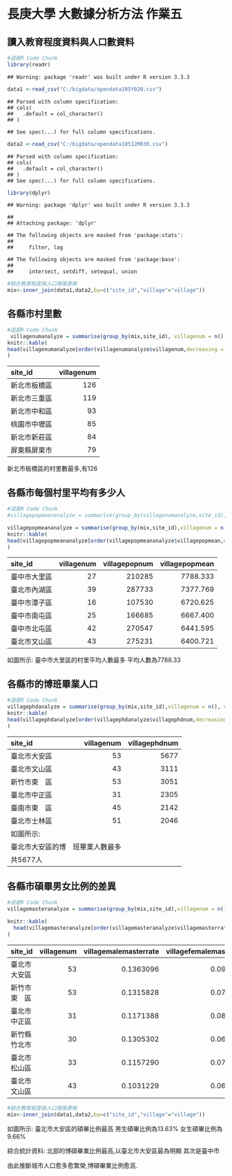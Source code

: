 長庚大學 大數據分析方法 作業五
================

讀入教育程度資料與人口數資料
----------------------------

``` r
#這是R Code Chunk
library(readr)
```

    ## Warning: package 'readr' was built under R version 3.3.3

``` r
data1 <-read_csv("C:/bigdata/opendata105Y020.csv")
```

    ## Parsed with column specification:
    ## cols(
    ##   .default = col_character()
    ## )

    ## See spec(...) for full column specifications.

``` r
data2 <-read_csv("C:/bigdata/opendata10512M030.csv")
```

    ## Parsed with column specification:
    ## cols(
    ##   .default = col_character()
    ## )
    ## See spec(...) for full column specifications.

``` r
library(dplyr)
```

    ## Warning: package 'dplyr' was built under R version 3.3.3

    ## 
    ## Attaching package: 'dplyr'

    ## The following objects are masked from 'package:stats':
    ## 
    ##     filter, lag

    ## The following objects are masked from 'package:base':
    ## 
    ##     intersect, setdiff, setequal, union

``` r
#結合教育程度與人口兩張表格
mix<-inner_join(data1,data2,by=c("site_id","village"="village"))
```

各縣市村里數
------------

``` r
#這是R Code Chunk
 villagenumanalyze = summarise(group_by(mix,site_id), villagenum = n())
knitr::kable(
head(villagenumanalyze[order(villagenumanalyze$villagenum,decreasing = T),])
)
```

| site\_id     |  villagenum|
|:-------------|-----------:|
| 新北市板橋區 |         126|
| 新北市三重區 |         119|
| 新北市中和區 |          93|
| 桃園市中壢區 |          85|
| 新北市新莊區 |          84|
| 屏東縣屏東市 |          79|

新北市板橋區的村里數最多,有126

各縣市每個村里平均有多少人
--------------------------

``` r
#這是R Code Chunk
#villagepopmeananalyze = summarise(group_by(villagenumanalyze,site_id),villagenum = n(), villagepopmean = as.numeric(villagenum)/as.numeric(data2$people_total))

villagepopmeananalyze = summarise(group_by(mix,site_id),villagenum = n(), villagepopnum = sum(as.numeric(people_total)), villagepopmean = villagepopnum/villagenum)
knitr::kable(
head(villagepopmeananalyze[order(villagepopmeananalyze$villagepopmean,decreasing = T),])
)
```

| site\_id     |  villagenum|  villagepopnum|  villagepopmean|
|:-------------|-----------:|--------------:|---------------:|
| 臺中市大里區 |          27|         210285|        7788.333|
| 臺北市內湖區 |          39|         287733|        7377.769|
| 臺中市潭子區 |          16|         107530|        6720.625|
| 臺中市南屯區 |          25|         166685|        6667.400|
| 臺中市北屯區 |          42|         270547|        6441.595|
| 臺北市文山區 |          43|         275231|        6400.721|

如圖所示: 臺中市大里區的村里平均人數最多 平均人數為7788.33

各縣市的博班畢業人口
--------------------

``` r
#這是R Code Chunk
villagephdanalyze = summarise(group_by(mix,site_id),villagenum = n(), villagephdnum = sum(as.numeric(edu_doctor_graduated_m) +as.numeric(edu_doctor_graduated_f)) )  
knitr::kable(
head(villagephdanalyze[order(villagephdanalyze$villagephdnum,decreasing = T),])
)
```

| site\_id         |      villagenum|  villagephdnum|
|:-----------------|---------------:|--------------:|
| 臺北市大安區     |              53|           5677|
| 臺北市文山區     |              43|           3111|
| 新竹市東　區     |              53|           3051|
| 臺北市中正區     |              31|           2305|
| 臺南市東　區     |              45|           2142|
| 臺北市士林區     |              51|           2046|
| 如圖所示:        |                |               |
| 臺北市大安區的博 |  班畢業人數最多|               |
| 共5677人         |                |               |

各縣市碩畢男女比例的差異
------------------------

``` r
#這是R Code Chunk
villagemasteranalyze = summarise(group_by(mix,site_id),villagenum = n(), villagemalemasterrate =sum(as.numeric(edu_master_graduated_m))/sum(as.numeric(people_total_m)), villagefemalemasterrate =sum(as.numeric(edu_master_graduated_f))/sum(as.numeric(people_total_f)), villagemasterrate = villagemalemasterrate + villagefemalemasterrate)  

knitr::kable(
  head(villagemasteranalyze[order(villagemasteranalyze$villagemasterrate,decreasing = T),])
)
```

| site\_id     |  villagenum|  villagemalemasterrate|  villagefemalemasterrate|  villagemasterrate|
|:-------------|-----------:|----------------------:|------------------------:|------------------:|
| 臺北市大安區 |          53|              0.1363096|                0.0966188|          0.2329285|
| 新竹市東　區 |          53|              0.1315828|                0.0717392|          0.2033220|
| 臺北市中正區 |          31|              0.1171388|                0.0838256|          0.2009644|
| 新竹縣竹北市 |          30|              0.1305302|                0.0641867|          0.1947169|
| 臺北市松山區 |          33|              0.1157290|                0.0749549|          0.1906839|
| 臺北市文山區 |          43|              0.1031229|                0.0681446|          0.1712675|

``` r
#結合教育程度與人口兩張表格
mix<-inner_join(data1,data2,by=c("site_id","village"="village"))
```

如圖所示: 臺北市大安區的碩畢比例最高 男生碩畢比例為13.63% 女生碩畢比例為9.66%

綜合統計資料: 北部的博碩畢業比例最高,以臺北市大安區最為明顯 其次是臺中市

由此推斷城市人口愈多愈繁榮,博碩畢業比例愈高.
